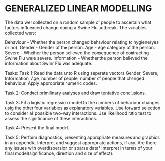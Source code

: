 # GENERALIZED LINEAR MODELLING

The data wer collected on a random sample of people to ascertain what factors influenced change during a Swine Flu outbreak. The variables collected were:

Behaviour   - Whether the person changed behaviour relating to hygiene(yes or no).
Gender      - Gender of the person.
Age         - Age category of the person.
Severe      - Whether the person believed the consequence of contracting Swine Flu were severe.
Information - Whether the person believed the information about Swinr Flu was adequate.


Tasks:
Task 1: Read the data unto R using seperate vectors Gender, Severe, Information, Age, number of people, number of people that changed behaviour. Apply appropriate numeric codes.

Task 2: Conduct primilinary analyses and draw tentative conclusions.

Task 3: Fit a logistic regression model to the numbers of behaviour changes usig the other four variables as explanatory variables. Use forward selection to consider all possible two-way interactions. Use likelihood ratio test to assess the significance of these interactions.

Task 4: Present the final model.

Task 5: Perform diagnostics, presenting appropriate measures and graphics in an appendix. Interpret and suggest appropriate actions, if any. Are there any issues with overdispersion or sparse data? Interpret in terms of your final model(significance, direction and size of effect).
